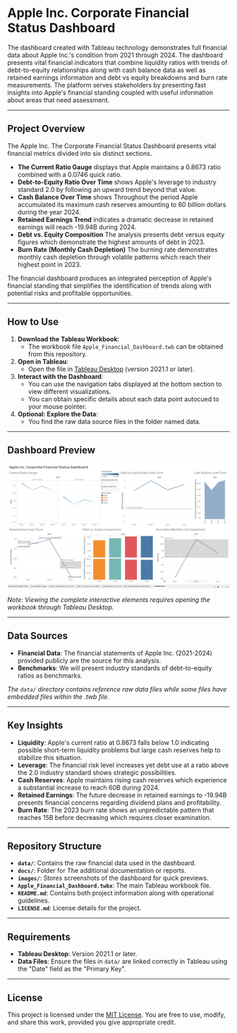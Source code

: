 # Apple Inc. Corporate Financial Status Dashboard

The dashboard created with Tableau technology demonstrates full financial data about Apple Inc.'s condition from 2021 through 2024. The dashboard presents vital financial indicators that combine liquidity ratios with trends of debt-to-equity relationships along with cash balance data as well as retained earnings information and debt vs equity breakdowns and burn rate measurements. The platform serves stakeholders by presenting fast insights into Apple's financial standing coupled with useful information about areas that need assessment.

---

## Project Overview
The Apple Inc. The Corporate Financial Status Dashboard presents vital financial metrics divided into six distinct sections.
- **The Current Ratio Gauge** displays that Apple maintains a 0.8673 ratio combined with a 0.0746 quick ratio.
- **Debt-to-Equity Ratio Over Time** shows Apple's leverage to industry standard 2.0 by following an upward trend beyond that value.
- **Cash Balance Over Time** shows Throughout the period Apple accumulated its maximum cash reserves amounting to 60 billion dollars during the year 2024.
- **Retained Earnings Trend** indicates a dramatic decrease in retained earnings will reach -19.94B during 2024.
- **Debt vs. Equity Composition** The analysis presents debt versus equity figures which demonstrate the highest amounts of debt in 2023.
- **Burn Rate (Monthly Cash Depletion)** The burning rate demonstrates monthly cash depletion through volatile patterns which reach their highest point in 2023.

The financial dashboard produces an integrated perception of Apple's financial standing that simplifies the identification of trends along with potential risks and profitable opportunities.

---

## How to Use
1. **Download the Tableau Workbook**:
   - The workbook file `Apple_Financial_Dashboard.twb` can be obtained from this repository.
2. **Open in Tableau**:
   - Open the file in [Tableau Desktop](https://www.tableau.com/products/desktop) (version 2021.1 or later).
3. **Interact with the Dashboard**:
   - You can use the navigation tabs displayed at the bottom section to view different visualizations.
   - You can obtain specific details about each data point autocued to your mouse pointer.
4. **Optional: Explore the Data**:
   - You find the raw data source files in the folder named data.

---

## Dashboard Preview
![Dashboard Preview](images/dashboard_preview.png)

*Note: Viewing the complete interactive elements requires opening the workbook through Tableau Desktop.*

---

## Data Sources
- **Financial Data**: The financial statements of Apple Inc. (2021-2024) provided publicly are the source for this analysis.
- **Benchmarks**: We will present industry standards of debt-to-equity ratios as benchmarks.

*The `data/` directory contains reference raw data files while some files have embedded files within the .twb file.*

---

## Key Insights
- **Liquidity**: Apple's current ratio at 0.8673 falls below 1.0 indicating possible short-term liquidity problems but large cash reserves help to stabilize this situation.
- **Leverage**: The financial risk level increases yet debt use at a ratio above the 2.0 industry standard shows strategic possibilities.
- **Cash Reserves**: Apple maintains rising cash reserves which experience a substantial increase to reach 60B during 2024.
- **Retained Earnings**: The future decrease in retained earnings to -19.94B presents financial concerns regarding dividend plans and profitability.
- **Burn Rate**: The 2023 burn rate shows an unpredictable pattern that reaches 15B before decreasing which requires closer examination.

---

## Repository Structure
- **`data/`**: Contains the raw financial data used in the dashboard.
- **`docs/`**: Folder for The additional documentation or reports.
- **`images/`**: Stores screenshots of the dashboard for quick previews.
- **`Apple_Financial_Dashboard.twbx`**: The main Tableau workbook file.
- **`README.md`**: Contains both project information along with operational guidelines.
- **`LICENSE.md`**: License details for the project.

---

## Requirements
- **Tableau Desktop**: Version 2021.1 or later.
- **Data Files**: Ensure the files in `data/` are linked correctly in Tableau using the "Date" field as the "Primary Key".

---

## License
This project is licensed under the [MIT License](LICENSE.md). You are free to use, modify, and share this work, provided you give appropriate credit.
